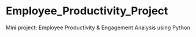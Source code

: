 # Employee_Productivity_Project
Mini project: Employee Productivity &amp; Engagement Analysis using Python
